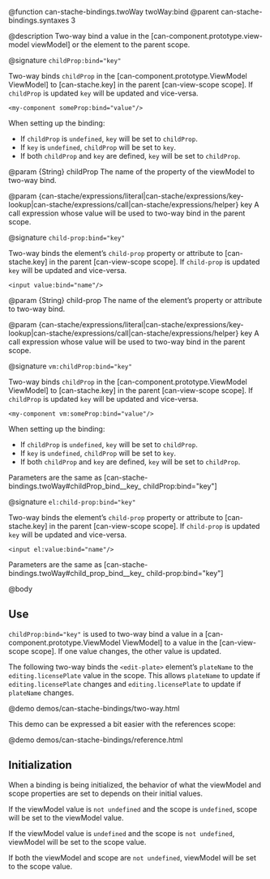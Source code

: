 @function can-stache-bindings.twoWay twoWay:bind
@parent can-stache-bindings.syntaxes 3

@description Two-way bind a value in the [can-component.prototype.view-model viewModel] or the element to the parent scope.

@signature `childProp:bind="key"`

  Two-way binds `childProp` in the  [can-component.prototype.ViewModel ViewModel] to
  [can-stache.key] in the parent [can-view-scope scope].  If `childProp` is updated `key` will be updated
  and vice-versa.

  ```
  <my-component someProp:bind="value"/>
  ```

  When setting up the binding:

  - If `childProp` is `undefined`, `key` will be set to `childProp`.
  - If `key` is `undefined`, `childProp` will be set to `key`.
  - If both `childProp` and `key` are defined, `key` will be set to `childProp`.



  @param {String} childProp The name of the property of the viewModel to two-way bind.

  @param {can-stache/expressions/literal|can-stache/expressions/key-lookup|can-stache/expressions/call|can-stache/expressions/helper} key A call expression whose value will be used to two-way bind in the parent scope.

@signature `child-prop:bind="key"`

  Two-way binds the element’s `child-prop` property or attribute to
  [can-stache.key] in the parent [can-view-scope scope].  If `child-prop` is updated `key` will be updated
  and vice-versa.

  ```
  <input value:bind="name"/>
  ```

  @param {String} child-prop The name of the element’s property or attribute to two-way bind.

  @param {can-stache/expressions/literal|can-stache/expressions/key-lookup|can-stache/expressions/call|can-stache/expressions/helper} key A call expression whose value will be used to two-way bind in the parent scope.

@signature `vm:childProp:bind="key"`

  Two-way binds `childProp` in the  [can-component.prototype.ViewModel ViewModel] to
  [can-stache.key] in the parent [can-view-scope scope].  If `childProp` is updated `key` will be updated
  and vice-versa.

  ```
  <my-component vm:someProp:bind="value"/>
  ```

  When setting up the binding:

  - If `childProp` is `undefined`, `key` will be set to `childProp`.
  - If `key` is `undefined`, `childProp` will be set to `key`.
  - If both `childProp` and `key` are defined, `key` will be set to `childProp`.



Parameters are the same as [can-stache-bindings.twoWay#childProp_bind__key_ childProp:bind="key"]

@signature `el:child-prop:bind="key"`

  Two-way binds the element’s `child-prop` property or attribute to
  [can-stache.key] in the parent [can-view-scope scope].  If `child-prop` is updated `key` will be updated
  and vice-versa.

  ```
  <input el:value:bind="name"/>
  ```

Parameters are the same as [can-stache-bindings.twoWay#child_prop_bind__key_ child-prop:bind="key"]

@body

## Use

`childProp:bind="key"` is used to two-way bind a value in a [can-component.prototype.ViewModel ViewModel] to
a value in the  [can-view-scope scope].  If one value changes, the other value is updated.

The following two-way binds the `<edit-plate>` element’s `plateName` to the `editing.licensePlate`
value in the scope.  This allows `plateName` to update if `editing.licensePlate` changes and
`editing.licensePlate` to update if `plateName` changes.

@demo demos/can-stache-bindings/two-way.html

This demo can be expressed a bit easier with the references scope:

@demo demos/can-stache-bindings/reference.html

## Initialization

When a binding is being initialized, the behavior of what the viewModel and scope properties
are set to depends on their initial values.

If the viewModel value is `not undefined` and the scope is `undefined`, scope will be set to the viewModel value.

If the viewModel value is `undefined` and the scope is `not undefined`, viewModel will be set to the scope value.

If both the viewModel and scope are `not undefined`, viewModel will be set to the scope value.
